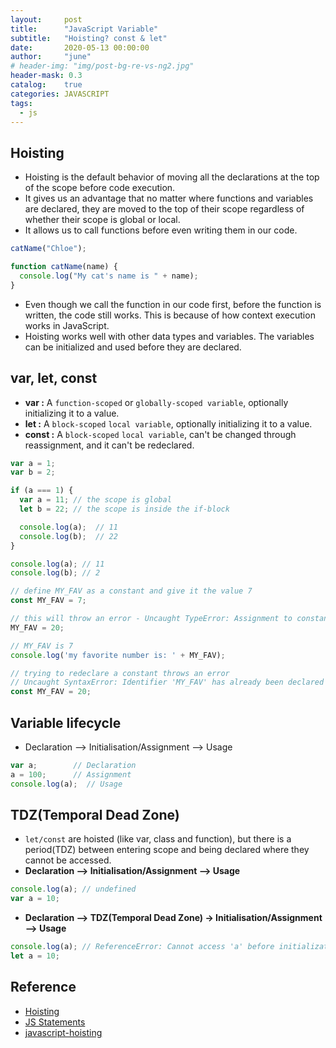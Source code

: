 ```yaml
---
layout:     post
title:      "JavaScript Variable"
subtitle:   "Hoisting? const & let"
date:       2020-05-13 00:00:00
author:     "june"
# header-img: "img/post-bg-re-vs-ng2.jpg"
header-mask: 0.3
catalog:    true
categories: JAVASCRIPT
tags:
  - js
---
```


## Hoisting
- Hoisting is the default behavior of moving all the declarations at the top of the scope before code execution.
- It gives us an advantage that no matter where functions and variables are declared, they are moved to the top of their scope regardless of whether their scope is global or local.
- It allows us to call functions before even writing them in our code.
```js
catName("Chloe");

function catName(name) {
  console.log("My cat's name is " + name);
}
```
- Even though we call the function in our code first, before the function is written, the code still works. This is because of how context execution works in JavaScript.
- Hoisting works well with other data types and variables. The variables can be initialized and used before they are declared.

## var, let, const
- **var :** A `function-scoped` or `globally-scoped variable`, optionally initializing it to a value.  
- **let :**  A `block-scoped` `local variable`, optionally initializing it to a value.
- **const :**  A `block-scoped` `local variable`, can't be changed through reassignment, and it can't be redeclared.
```js
var a = 1;
var b = 2;

if (a === 1) {
  var a = 11; // the scope is global
  let b = 22; // the scope is inside the if-block

  console.log(a);  // 11
  console.log(b);  // 22
} 

console.log(a); // 11
console.log(b); // 2
```

```js
// define MY_FAV as a constant and give it the value 7
const MY_FAV = 7;

// this will throw an error - Uncaught TypeError: Assignment to constant variable.
MY_FAV = 20;

// MY_FAV is 7
console.log('my favorite number is: ' + MY_FAV);

// trying to redeclare a constant throws an error
// Uncaught SyntaxError: Identifier 'MY_FAV' has already been declared
const MY_FAV = 20;
```


## Variable lifecycle
- Declaration –> Initialisation/Assignment –> Usage
```js
var a;        // Declaration
a = 100;      // Assignment
console.log(a);  // Usage
```

## TDZ(Temporal Dead Zone)
- `let/const` are hoisted (like var, class and function), but there is a period(TDZ) between entering scope and being declared where they cannot be accessed. 
- **Declaration –> Initialisation/Assignment –> Usage**
```js
console.log(a); // undefined
var a = 10;
```
- **Declaration –> TDZ(Temporal Dead Zone) -> Initialisation/Assignment –> Usage**
```js
console.log(a); // ReferenceError: Cannot access 'a' before initialization
let a = 10;
```


## Reference
- [Hoisting](https://developer.mozilla.org/en-US/docs/Glossary/Hoisting)
- [JS Statements](https://developer.mozilla.org/en-US/docs/Web/JavaScript/Reference/Statements/var)
- [javascript-hoisting](https://www.geeksforgeeks.org/javascript-hoisting/)
